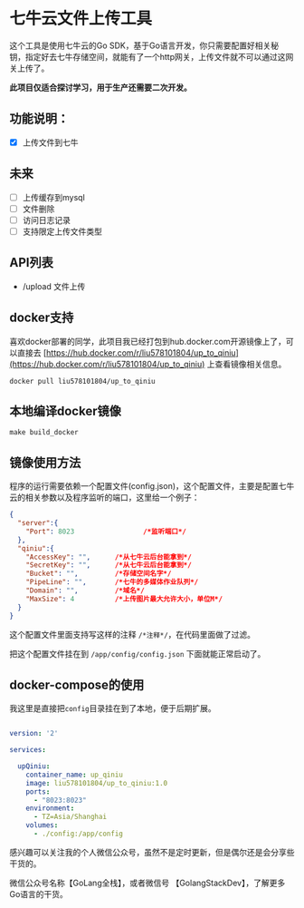 # 七牛云文件上传工具

这个工具是使用七牛云的Go SDK，基于Go语言开发，你只需要配置好相关秘钥，指定好去七牛存储空间，就能有了一个http网关，上传文件就不可以通过这网关上传了。

**此项目仅适合探讨学习，用于生产还需要二次开发。**

## 功能说明：

- [x] 上传文件到七牛


## 未来

- [ ] 上传缓存到mysql
- [ ] 文件删除
- [ ] 访问日志记录
- [ ] 支持限定上传文件类型

## API列表
- /upload 文件上传


## docker支持

喜欢docker部署的同学，此项目我已经打包到hub.docker.com开源镜像上了，可以直接去 [https://hub.docker.com/r/liu578101804/up_to_qiniu](https://hub.docker.com/r/liu578101804/up_to_qiniu)
 上查看镜像相关信息。

```
docker pull liu578101804/up_to_qiniu
```

## 本地编译docker镜像


```
make build_docker
```

## 镜像使用方法

程序的运行需要依赖一个配置文件(config.json)，这个配置文件，主要是配置七牛云的相关参数以及程序监听的端口，这里给一个例子：

```json
{
  "server":{
    "Port": 8023                 /*监听端口*/
  },
  "qiniu":{
    "AccessKey": "",      /*从七牛云后台能拿到*/
    "SecretKey": "",      /*从七牛云后台能拿到*/
    "Bucket": "",         /*存储空间名字*/
    "PipeLine": "",       /*七牛的多媒体作业队列*/
    "Domain": "",         /*域名*/
    "MaxSize": 4          /*上传图片最大允许大小，单位M*/
  }
}
```

这个配置文件里面支持写这样的注释 `/*注释*/`，在代码里面做了过滤。

把这个配置文件挂在到 `/app/config/config.json` 下面就能正常启动了。

## docker-compose的使用 

我这里是直接把`config`目录挂在到了本地，便于后期扩展。

```yaml

version: '2'

services:

  upQiniu:
    container_name: up_qiniu
    image: liu578101804/up_to_qiniu:1.0
    ports:
      - "8023:8023"
    environment:
      - TZ=Asia/Shanghai
    volumes:
      - ./config:/app/config


```

感兴趣可以关注我的个人微信公众号，虽然不是定时更新，但是偶尔还是会分享些干货的。

微信公众号名称【GoLang全栈】，或者微信号 【GolangStackDev】，了解更多Go语言的干货。
